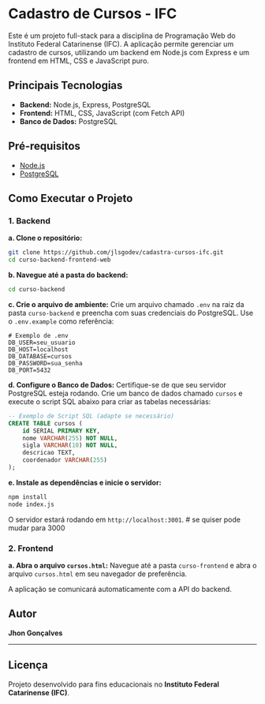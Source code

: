 # Cadastro de Cursos - IFC

Este é um projeto full-stack para a disciplina de Programação Web do Instituto Federal Catarinense (IFC). A aplicação permite gerenciar um cadastro de cursos, utilizando um backend em Node.js com Express e um frontend em HTML, CSS e JavaScript puro.

## Principais Tecnologias

- **Backend:** Node.js, Express, PostgreSQL
- **Frontend:** HTML, CSS, JavaScript (com Fetch API)
- **Banco de Dados:** PostgreSQL

## Pré-requisitos

- [Node.js](https://nodejs.org/en/)
- [PostgreSQL](https://www.postgresql.org/)

## Como Executar o Projeto

### 1. Backend

**a. Clone o repositório:**

```bash
git clone https://github.com/jlsgodev/cadastra-cursos-ifc.git
cd curso-backend-frontend-web
```

**b. Navegue até a pasta do backend:**

```bash
cd curso-backend
```

**c. Crie o arquivo de ambiente:**
Crie um arquivo chamado `.env` na raiz da pasta `curso-backend` e preencha com suas credenciais do PostgreSQL. Use o `.env.example` como referência:

```env
# Exemplo de .env
DB_USER=seu_usuario
DB_HOST=localhost
DB_DATABASE=cursos
DB_PASSWORD=sua_senha
DB_PORT=5432
```

**d. Configure o Banco de Dados:**
Certifique-se de que seu servidor PostgreSQL esteja rodando. Crie um banco de dados chamado `cursos` e execute o script SQL abaixo para criar as tabelas necessárias:

```sql
-- Exemplo de Script SQL (adapte se necessário)
CREATE TABLE cursos (
    id SERIAL PRIMARY KEY,
    nome VARCHAR(255) NOT NULL,
    sigla VARCHAR(10) NOT NULL,
    descricao TEXT,
    coordenador VARCHAR(255)
);
```

**e. Instale as dependências e inicie o servidor:**

```bash
npm install
node index.js
```

O servidor estará rodando em `http://localhost:3001`. # se quiser pode mudar para 3000

### 2. Frontend

**a. Abra o arquivo `cursos.html`:**
Navegue até a pasta `curso-frontend` e abra o arquivo `cursos.html` em seu navegador de preferência.

A aplicação se comunicará automaticamente com a API do backend.

## Autor

**Jhon Gonçalves**

---

## Licença

Projeto desenvolvido para fins educacionais no **Instituto Federal Catarinense (IFC)**.
